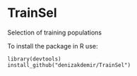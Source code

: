 # TrainSel
Selection of training populations

To install the package in R use:

```
library(devtools)
install_github("denizakdemir/TrainSel")

```
